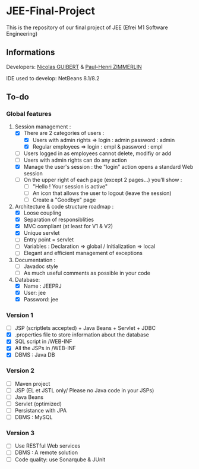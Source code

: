 # JEE-Final-Project

This is the repository of our final project of JEE (Efrei M1 Software Engineering)

## Informations

Developers: [Nicolas GUIBERT](https://github.com/GuibertNicolas) & [Paul-Henri ZIMMERLIN](https://github.com/spirou1997)

IDE used to develop: NetBeans 8.1/8.2

## To-do

### Global features

1. Session management :
    - [x] There are 2 categories of users :
      - [x] Users with admin rights => login : admin password : admin
      - [x] Regular employees => login : empl & password : empl
    - [ ] Users logged in as employees cannot delete, modifiy or add
    - [ ] Users with admin rights can do any action
    - [x] Manage the user's session : the "login" action opens a standard Web session
    - [ ] On the upper right of each page (except 2 pages…) you’ll show :
      - [ ] "Hello <user> ! Your session is active"
      - [ ] An icon that allows the user to logout (leave the session)
      - [ ] Create a "Goodbye" page
      
2. Architecture & code structure roadmap :
    - [x] Loose coupling
    - [x] Separation of responsiblities
    - [x] MVC compliant (at least for V1 & V2)
    - [x] Unique servlet
    - [ ] Entry point = servlet
    - [ ] Variables : Declaration => global / Initialization => local
    - [ ] Elegant and efficient management of exceptions
    
3. Documentation :
    - [ ] Javadoc style
    - [ ] As much useful comments as possible in your code
    
4. Database:
    - [x] Name : JEEPRJ
    - [x] User: jee
    - [x] Password: jee

### Version 1

- [ ] JSP (scriptlets accepted) + Java Beans + Servlet + JDBC
- [x] .properties file to store information about the database
- [x] SQL script in /WEB-INF
- [x] All the JSPs in /WEB-INF
- [x] DBMS : Java DB

### Version 2

- [ ] Maven project
- [ ] JSP (EL et JSTL only/ Please no Java code in your JSPs)
- [ ] Java Beans
- [ ] Servlet (optimized)
- [ ] Persistance with JPA
- [ ] DBMS : MySQL

### Version 3

- [ ] Use RESTful Web services
- [ ] DBMS : A remote solution
- [ ] Code quality: use Sonarqube & JUnit 
